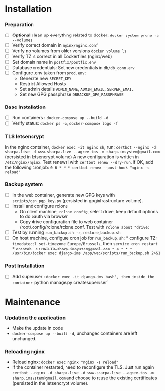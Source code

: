 # Installation

### Preparation
- [ ] **Optional** clean up everything related to docker: `docker system prune -a --volumes`
- [ ] Verify correct domain in `nginx/nginx.conf`
- [ ] Verify no volumes from older versions `docker volume ls`
- [ ] Verify TZ is correct in all Dockerfiles (nginx/web)
- [ ] Set domain name in `postfix/postfix.env`
- [ ] Database credentials: Set new credentials in `db/db_conn.env`
- [ ] Configure .env taken from `prod.env`:
  * Generate new `SECRET_KEY`
  * Restrict Allowed Hosts
  * Set admin details `ADMIN_NAME`, `ADMIN_EMAIL`, `SERVER_EMAIL`
  * Set new GPG passphrase `DBBACKUP_GPG_PASSPHRASE`
  
### Base Installation
- [ ] Run containers : `docker-compose up --build -d`
- [ ] Verify status: `docker ps -a`, `docker-compose logs -f`

### TLS letsencrypt
In the nginx container, `docker exec -it nginx sh`, run: `certbot --nginx -d sharpa.live -d www.sharpa.live --agree-tos -m sharp.imsystem@gmail.com` (persisted in letsencrypt volume)
A new configuration is written in `/etc/nginx/nginx`.
Test renewal with `certbot renew --dry-run`.
If OK, add the following cronjob: `0 6 * * * certbot renew --post-hook "nginx -s reload"`


### Backup system
- [ ] In the web container, generate new GPG keys with `scripts/gen_pgp_key.py` (persisted in gpginfrastructure volume).
- [ ] Install and configure rclone
    * On client machine, `rclone config`, select drive, keep default options to do oauth via browser
    * Copy drive configuration file to web container /root/.config/rclone/rclone.conf. Test with `rclone about "drive:`
- [ ] Test by running `run_backup.sh -r`, `restore_backup.sh`
- [ ] On host machine, configure cron job for `run_backup.sh`:
      * configure TZ: `timedatectl set-timezone Europe/Brussels`, then `service cron restart`
      * `crontab -e` :  ```
        MAILTO=sharp.imsystem@gmail.com
        * 4 * * * /usr/bin/docker exec django-ims /app/web/scripts/run_backup.sh 2>&1
        ```

### Post Installation
- [ ] Add superuser : `docker exec -it django-ims bash', then inside the container `python manage.py createsuperuser`


# Maintenance
### Updating the application
- Make the update in code
- `docker-compose up --build -d`, unchanged containers are left unchanged.

### Reloading nginx
- Reload nginx: `docker exec nginx "nginx -s reload"`
- If the container restarted, need to reconfigure the TLS. Just run again `certbot --nginx -d sharpa.live -d www.sharpa.live --agree-tos -m sharp.imsystem@gmail.com` and choose to reuse the existing certificates (persisted in the letsencrypt volume).

